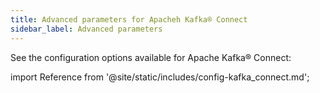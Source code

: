 ```yaml
---
title: Advanced parameters for Apacheh Kafka® Connect
sidebar_label: Advanced parameters
---
```


See the configuration options available for
Apache Kafka® Connect:

import Reference from '@site/static/includes/config-kafka_connect.md';

<Reference />
